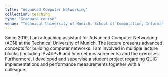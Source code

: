 ```yaml
---
title: "Advanced Computer Networking"
collection: teaching
type: "Graduate course"
venue: "Technical University of Munich, School of Computation, Information, and Technology"
---
```


Since 2019, I am a teaching assistant for Advanced Computer Networking (ACN) at the Technical University of Munich.
The lecture presents advanced concepts for building computer networks.
I am involved in multiple lecture blocks (including IPv4/IPv6 and Internet measurements) and the exercises.
Furthermore, I developed and supervise a student project regarding QUIC implementations and performance measurements together with a colleague. 
